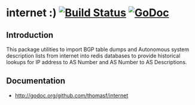 # internet :) [![Build Status](https://drone.io/github.com/thomasf/internet/status.png)](https://drone.io/github.com/thomasf/internet/latest) [![GoDoc](https://godoc.org/github.com/thomasf/internet?status.svg)](https://godoc.org/github.com/thomasf/internet)

## Introduction

This package utilities to import BGP table dumps and Autonomous system
description lists from internet into redis databases to provide historical
lookups for IP address to AS Number and AS Number to AS Descriptions.

## Documentation

* http://godoc.org/github.com/thomasf/internet

